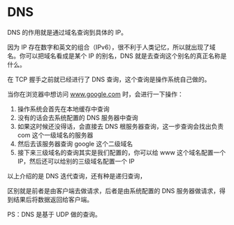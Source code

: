 # DNS

DNS 的作⽤就是通过域名查询到具体的 IP。

因为 IP 存在数字和英⽂的组合（IPv6），很不利于⼈类记忆，所以就出现了域名。你可以把域名看成是某个 IP 的别名，DNS 就是去查询这个别名的真正名称是什么。



在 TCP 握⼿之前就已经进⾏了 DNS 查询，这个查询是操作系统⾃⼰做的。

当你在浏览器中想访问 www.google.com 时，会进⾏⼀下操作：

1. 操作系统会⾸先在本地缓存中查询
2. 没有的话会去系统配置的 DNS 服务器中查询
3. 如果这时候还没得话，会直接去 DNS 根服务器查询，这⼀步查询会找出负责 com 这个⼀级域名的服务器
4. 然后去该服务器查询 google 这个⼆级域名
5. 接下来三级域名的查询其实是我们配置的，你可以给 www 这个域名配置⼀个 IP，然后还可以给别的三级域名配置⼀个 IP



以上介绍的是 DNS 迭代查询，还有种是递归查询，

区别就是前者是由客户端去做请求，后者是由系统配置的 DNS 服务器做请求，得到结果后将数据返回给客户端。



PS：DNS 是基于 UDP 做的查询。